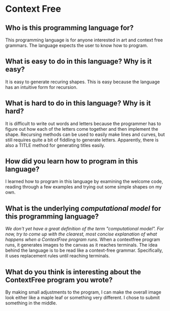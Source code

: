 # Context Free

##  Who is this programming language for?
This programming language is for anyone interested in art and context free grammars. The language expects the user to know how to program.

## What is easy to do in this language? Why is it easy?
It is easy to generate recuring shapes.
This is easy because the language has an intuitive form for recursion.

## What is hard to do in this language? Why is it hard?
It is difficult to write out words and letters because the programmer has to figure out how each of the letters come together and then implement the shape. Recursing methods can be used to easily make lines and curves, but still requires quite a bit of fiddling to generate letters.
Apparently, there is also a TITLE method for generating titles easily.


## How did you learn how to program in this language?
I learned how to program in this language by examining the welcome code, reading through a few examples and trying out some simple shapes on my own.

## What is the underlying _computational model_ for this programming language? 
_We don't yet have a great definition of the term "computational model". 
For now, try to come up with the clearest, most concise explanation of what 
happens when a ContextFree program runs._
When a contextfree program runs, it generates images to the canvas as it reaches terminals.
The idea behind the language is to be read like a context-free grammar. Specifically, it uses replacement rules until reaching terminals.

## What do you think is interesting about the ContextFree program you wrote?
By making small adjustments to the program, I can make the overall image look either like a maple leaf or something very different. I chose to submit something in the middle.
